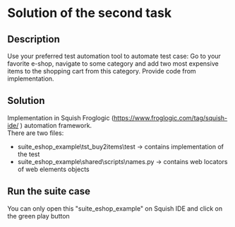 # Solution of the second task

## Description
Use your preferred test automation tool to automate test case: Go to your favorite e-shop, navigate to some category and add two most expensive items to the shopping cart from this category. Provide code from implementation.

## Solution
Implementation in Squish Froglogic (https://www.froglogic.com/tag/squish-ide/ ) automation framework.
\
There are two files:
  * suite_eshop_example\tst_buy2items\test -> contains implementation of the test
  * suite_eshop_example\shared\scripts\names.py -> contains web locators of web elements objects
  
 ## Run the suite case
 You can only open this "suite_eshop_example" on Squish IDE and click on the green play button 
